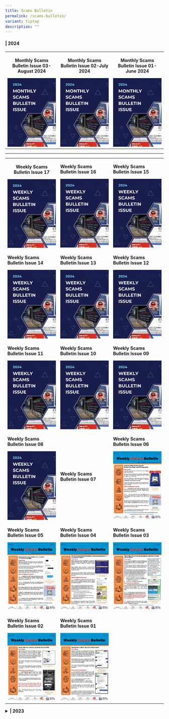 ```yaml
---
title: Scams Bulletin
permalink: /scams-bulletin/
variant: tiptap
description: ""
---
```

<h4>| 2024</h4>
<table style="minWidth: 75px">
<colgroup>
<col>
<col>
<col>
</colgroup>
<tbody>
<tr>
<th rowspan="1" colspan="1">
<p><strong>Monthly Scams Bulletin Issue 03-August 2024</strong>
</p>
<div class="isomer-image-wrapper">
<img style="width: 100%" height="auto" width="100%" alt="" src="/images/Scams Bulletin Covers/2024_MSB.png">
</div>
</th>
<th rowspan="1" colspan="1">
<p><strong>Monthly Scams Bulletin Issue 02-July 2024</strong>
</p><a class="isomer-image-wrapper" href="/files/2024%20Scams%20Bulletins/Jul%202024/Monthly_Scams_Bulletin_Issue_2__5_July.pdf"><img style="width: 100%" height="auto" width="100%" alt="" src="/images/Scams Bulletin Covers/2024_MSB.png"></a>
</th>
<th rowspan="1" colspan="1">
<p><strong>Monthly Scams Bulletin Issue 01-June 2024</strong>
</p><a class="isomer-image-wrapper" href="/files/2024%20Scams%20Bulletins/Jun%202024/Monthly_Scams_Bulletin_0124__June.pdf"><img style="width: 100%" height="auto" width="100%" alt="" src="/images/Scams Bulletin Covers/2024_MSB.png"></a>
</th>
</tr>
</tbody>
</table>
<hr>
<table style="minWidth: 75px">
<colgroup>
<col>
<col>
<col>
</colgroup>
<tbody>
<tr>
<th rowspan="1" colspan="1">
<p><strong>Weekly Scams Bulletin Issue 17</strong>
</p><a class="isomer-image-wrapper" href="/files/2024%20Scams%20Bulletins/Apr%202024/WSB_Issue_24_17__26_Apr_.pdf"><img style="width: 100%" height="auto" width="100%" alt="" src="/images/Scams Bulletin Covers/2024_WSB.png"></a>
</th>
<td rowspan="1" colspan="1">
<p><strong>Weekly Scams Bulletin Issue 16</strong>
</p><a class="isomer-image-wrapper" href="/files/2024%20Scams%20Bulletins/Apr%202024/WSB_Issue_24_16__19_Apr_.pdf"><img style="width: 100%" height="auto" width="100%" alt="" src="/images/Scams Bulletin Covers/2024_WSB.png"></a>
</td>
<td rowspan="1" colspan="1">
<p><strong>Weekly Scams Bulletin Issue 15</strong>
</p><a class="isomer-image-wrapper" href="/files/2024%20Scams%20Bulletins/Apr%202024/WSB_Issue_24_15__12_Apr_.pdf"><img style="width: 100%" height="auto" width="100%" alt="" src="/images/Scams Bulletin Covers/2024_WSB.png"></a>
</td>
</tr>
<tr>
<td rowspan="1" colspan="1">
<p><strong>Weekly Scams Bulletin Issue 14</strong>
</p><a class="isomer-image-wrapper" href="/files/2024%20Scams%20Bulletins/Apr%202024/WSB_Issue_24_14__5_Apr_.pdf"><img style="width: 100%" height="auto" width="100%" alt="" src="/images/Scams Bulletin Covers/2024_WSB.png"></a>
</td>
<td rowspan="1" colspan="1">
<p><strong>Weekly Scams Bulletin Issue 13</strong>
</p><a class="isomer-image-wrapper" href="/files/2024%20Scams%20Bulletins/Mar%202024/WSB_Issue_24_13__28_Mar_.pdf"><img style="width: 100%" height="auto" width="100%" alt="" src="/images/Scams Bulletin Covers/2024_WSB.png"></a>
</td>
<td rowspan="1" colspan="1">
<p><strong>Weekly Scams Bulletin Issue 12</strong>
</p><a class="isomer-image-wrapper" href="/files/2024%20Scams%20Bulletins/Mar%202024/WSB_Issue_24_12__22_Mar_.pdf"><img style="width: 100%" height="auto" width="100%" alt="" src="/images/Scams Bulletin Covers/2024_WSB.png"></a>
</td>
</tr>
<tr>
<td rowspan="1" colspan="1">
<p><strong>Weekly Scams Bulletin Issue 11</strong>
</p><a class="isomer-image-wrapper" href="/files/2024%20Scams%20Bulletins/Mar%202024/WSB_Issue_24_11__15_Mar_.pdf"><img style="width: 100%" height="auto" width="100%" alt="" src="/images/Scams Bulletin Covers/2024_WSB.png"></a>
</td>
<td rowspan="1" colspan="1">
<p><strong>Weekly Scams Bulletin Issue 10</strong>
</p><a class="isomer-image-wrapper" href="/files/2024%20Scams%20Bulletins/Mar%202024/WSB_Issue_24_10__8_Mar_.pdf"><img style="width: 100%" height="auto" width="100%" alt="" src="/images/Scams Bulletin Covers/2024_WSB.png"></a>
</td>
<td rowspan="1" colspan="1">
<p><strong>Weekly Scams Bulletin Issue 09</strong>
</p><a class="isomer-image-wrapper" href="/files/2024%20Scams%20Bulletins/Mar%202024/WSB_Issue_24_9__1_Mar_.pdf"><img style="width: 100%" height="auto" width="100%" alt="" src="/images/Scams Bulletin Covers/2024_WSB.png"></a>
</td>
</tr>
<tr>
<td rowspan="1" colspan="1">
<p><strong>Weekly Scams Bulletin Issue 08</strong>
</p><a class="isomer-image-wrapper" href="/files/2024%20Scams%20Bulletins/Feb%202024/WSB_Issue_24_8__23_Feb_.pdf"><img style="width: 100%" height="auto" width="100%" alt="" src="/images/Scams Bulletin Covers/2024_WSB.png"></a>
</td>
<td rowspan="1" colspan="1">
<p><strong>Weekly Scams Bulletin Issue 07</strong>
</p>
</td>
<td rowspan="1" colspan="1">
<p><strong>Weekly Scams Bulletin Issue 06</strong>
</p><a class="isomer-image-wrapper" href="/files/2024%20Scams%20Bulletins/Feb%202024/WSB_Issue_24_6__9_Feb_.pdf"><img style="width: 100%" height="auto" width="100%" alt="" src="/images/Scams Bulletin Covers/2024 Bulletin Cover/2024_WSB_06.jpg"></a>
</td>
</tr>
<tr>
<td rowspan="1" colspan="1">
<p><strong>Weekly Scams Bulletin Issue 05</strong>
</p><a class="isomer-image-wrapper" href="/files/2024%20Scams%20Bulletins/Feb%202024/WSB_Issue_24_5__2_Feb_.pdf"><img style="width: 100%" height="auto" width="100%" alt="" src="/images/Scams Bulletin Covers/2024 Bulletin Cover/2024_WSB_05.jpg"></a>
</td>
<td rowspan="1" colspan="1">
<p><strong>Weekly Scams Bulletin Issue 04</strong>
</p><a class="isomer-image-wrapper" href="/files/2024%20Scams%20Bulletins/Jan%202024/WSB_Issue_24_4__26_Jan_.pdf"><img style="width: 100%" height="auto" width="100%" alt="" src="/images/Scams Bulletin Covers/2024 Bulletin Cover/2024_WSB_04.jpg"></a>
</td>
<td rowspan="1" colspan="1">
<p><strong>Weekly Scams Bulletin Issue 03</strong>
</p><a class="isomer-image-wrapper" href="https://cms.isomer.gov.sg/files/2024%20Scams%20Bulletins/Jan%202024/WSB_Issue_24_3__19_Jan_.pdf"><img style="width: 100%" height="auto" width="100%" alt="" src="/images/Scams Bulletin Covers/2024 Bulletin Cover/2024_WSB_03.jpg"></a>
</td>
</tr>
<tr>
<td rowspan="1" colspan="1">
<p><strong>Weekly Scams Bulletin Issue 02</strong>
</p><a class="isomer-image-wrapper" href="/files/2024%20Scams%20Bulletins/Jan%202024/WSB_Issue_24_2__12_Jan_.pdf"><img style="width: 100%" height="auto" width="100%" alt="" src="/images/Scams Bulletin Covers/2024 Bulletin Cover/2024_WSB_02.jpg"></a>
</td>
<td rowspan="1" colspan="1">
<p><strong>Weekly Scams Bulletin Issue 01</strong>
</p><a class="isomer-image-wrapper" href="/files/2024%20Scams%20Bulletins/Jan%202024/WSB_Issue_24_1__5_Jan_.pdf"><img style="width: 100%" height="auto" width="100%" alt="" src="/images/Scams Bulletin Covers/2024 Bulletin Cover/2024_WSB_01.jpg"></a>
</td>
<td rowspan="1" colspan="1">
<p></p>
</td>
</tr>
</tbody>
</table>
<p></p>
<div data-type="detailGroup" class="isomer-accordion-group isomer-accordion isomer-accordion-white">
<details class="isomer-details">
<summary><strong>| 2023</strong>
</summary>
<div data-type="detailsContent" class="isomer-details-content">
<table style="minWidth: 75px">
<colgroup>
<col>
<col>
<col>
</colgroup>
<tbody>
<tr>
<th rowspan="1" colspan="1">
<p><strong>Weekly Scams Bulletin Issue 41</strong>
</p>
<div class="isomer-image-wrapper">
<img style="width: 100%" height="auto" width="100%" alt="" src="/images/Scams Bulletin Covers/2023_WSB.png">
</div>
</th>
<th rowspan="1" colspan="1">
<p><strong>Weekly Scams Bulletin Issue 40</strong>
</p>
<div class="isomer-image-wrapper">
<img style="width: 100%" height="auto" width="100%" alt="" src="/images/Scams Bulletin Covers/2023_WSB.png">
</div>
</th>
<th rowspan="1" colspan="1">
<p><strong>Weekly Scams Bulletin Issue 39</strong>
</p>
<div class="isomer-image-wrapper">
<img style="width: 100%" height="auto" width="100%" alt="" src="/images/Scams Bulletin Covers/2023_WSB.png">
</div>
</th>
</tr>
<tr>
<td rowspan="1" colspan="1">
<p><strong>Weekly Scams Bulletin Issue 38</strong>
</p>
</td>
<td rowspan="1" colspan="1">
<p><strong>Weekly Scams Bulletin Issue 37</strong>
</p>
</td>
<td rowspan="1" colspan="1">
<p><strong>Weekly Scams Bulletin Issue 36</strong>
</p>
</td>
</tr>
<tr>
<td rowspan="1" colspan="1">
<p><strong>Weekly Scams Bulletin Issue 35</strong>
</p>
</td>
<td rowspan="1" colspan="1">
<p><strong>Weekly Scams Bulletin Issue 34</strong>
</p>
</td>
<td rowspan="1" colspan="1">
<p><strong>Weekly Scams Bulletin Issue 33</strong>
</p>
</td>
</tr>
<tr>
<td rowspan="1" colspan="1">
<p><strong>Weekly Scams Bulletin Issue 32</strong>
</p>
</td>
<td rowspan="1" colspan="1">
<p><strong>Weekly Scams Bulletin Issue 31</strong>
</p>
</td>
<td rowspan="1" colspan="1">
<p><strong>Weekly Scams Bulletin Issue 30</strong>
</p>
</td>
</tr>
<tr>
<td rowspan="1" colspan="1">
<p><strong>Weekly Scams Bulletin Issue 29</strong>
</p>
</td>
<td rowspan="1" colspan="1">
<p><strong>Weekly Scams Bulletin Issue 28</strong>
</p>
</td>
<td rowspan="1" colspan="1">
<p><strong>Weekly Scams Bulletin Issue 27</strong>
</p>
</td>
</tr>
<tr>
<td rowspan="1" colspan="1">
<p><strong>Weekly Scams Bulletin Issue 26</strong>
</p>
</td>
<td rowspan="1" colspan="1">
<p><strong>Weekly Scams Bulletin Issue 25</strong>
</p>
</td>
<td rowspan="1" colspan="1">
<p><strong>Weekly Scams Bulletin Issue 24</strong>
</p>
</td>
</tr>
<tr>
<td rowspan="1" colspan="1">
<p><strong>Weekly Scams Bulletin Issue 23</strong>
</p>
</td>
<td rowspan="1" colspan="1">
<p><strong>Weekly Scams Bulletin Issue 22</strong>
</p>
</td>
<td rowspan="1" colspan="1">
<p><strong>Weekly Scams Bulletin Issue 21</strong>
</p>
</td>
</tr>
<tr>
<td rowspan="1" colspan="1">
<p><strong>Weekly Scams Bulletin Issue 20</strong>
</p>
</td>
<td rowspan="1" colspan="1">
<p><strong>Weekly Scams Bulletin Issue 19</strong>
</p>
</td>
<td rowspan="1" colspan="1">
<p><strong>Weekly Scams Bulletin Issue 18</strong>
</p>
</td>
</tr>
<tr>
<td rowspan="1" colspan="1">
<p><strong>Weekly Scams Bulletin Issue 17</strong>
</p>
</td>
<td rowspan="1" colspan="1">
<p><strong>Weekly Scams Bulletin Issue 16</strong>
</p>
</td>
<td rowspan="1" colspan="1">
<p><strong>Weekly Scams Bulletin Issue 15</strong>
</p>
</td>
</tr>
<tr>
<td rowspan="1" colspan="1">
<p><strong>Weekly Scams Bulletin Issue 14</strong>
</p>
</td>
<td rowspan="1" colspan="1">
<p><strong>Weekly Scams Bulletin Issue 13</strong>
</p>
</td>
<td rowspan="1" colspan="1">
<p><strong>Weekly Scams Bulletin Issue 12</strong>
</p>
</td>
</tr>
<tr>
<td rowspan="1" colspan="1">
<p><strong>Weekly Scams Bulletin Issue 11</strong>
</p>
</td>
<td rowspan="1" colspan="1">
<p><strong>Weekly Scams Bulletin Issue 10</strong>
</p>
</td>
<td rowspan="1" colspan="1">
<p><strong>Weekly Scams Bulletin Issue 09</strong>
</p>
</td>
</tr>
<tr>
<td rowspan="1" colspan="1">
<p><strong>Weekly Scams Bulletin Issue 08</strong>
</p>
</td>
<td rowspan="1" colspan="1">
<p><strong>Weekly Scams Bulletin Issue 07</strong>
</p>
</td>
<td rowspan="1" colspan="1">
<p><strong>Weekly Scams Bulletin Issue 06</strong>
</p>
</td>
</tr>
<tr>
<td rowspan="1" colspan="1">
<p><strong>Weekly Scams Bulletin Issue 05</strong>
</p>
</td>
<td rowspan="1" colspan="1">
<p><strong>Weekly Scams Bulletin Issue 04</strong>
</p>
</td>
<td rowspan="1" colspan="1">
<p><strong>Weekly Scams Bulletin Issue 03</strong>
</p>
</td>
</tr>
<tr>
<td rowspan="1" colspan="1">
<p><strong>Weekly Scams Bulletin Issue 02</strong>
</p>
</td>
<td rowspan="1" colspan="1">
<p><strong>Weekly Scams Bulletin Issue 01</strong>
</p>
</td>
<td rowspan="1" colspan="1">
<p></p>
</td>
</tr>
</tbody>
</table>
</div>
</details>
</div>
<p></p>
<p></p>